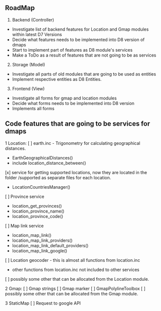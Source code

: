 RoadMap
-------
1. Backend (Controller)
- Investigate list of backend features for Location and Gmap modules within latest D7 Versions
- Decide what features needs to be implemented into D8 version of dmaps
- Start to implement part of features as D8 module's services
- Make a ToDo as a result of features that are not going to be as services

2. Storage (Model)
- Investigate all parts of old modules that are going to be used as entities
- Implement respective entities as D8 Entities.


3. Frontend (View)
- Investigate all forms for gmap and location modules
- Decide what forms needs to be implemented into D8 version
- Implements all forms

Code features that are going to be services for dmaps
-----------------------------------------------------
1 Location:
[ ] earth.inc - Trigonometry for calculating geographical distances.
- EarthGeographicalDistances()
- include location_distance_between()

[x] service for getting supported locations, now they are located in the folder /supported as separate files for each location.
- LocationCountriesManager()

[ ] Province service
- location_get_provinces()
- location_province_name()
- location_province_code()

[ ] Map link service
- location_map_link()
- location_map_link_providers()
- location_map_link_default_providers()
- location_map_link_google()

[ ] Location geocoder - this is almost all functions from location.inc
- other functions from location.inc not included to other services

[ ] possibly some other that can be allocated from the Location module.

2 Gmap:
[ ] Gmap strings
[ ] Gmap marker
[ ] GmapPolylineToolbox
[ ] possibly some other that can be allocated from the Gmap module.

3 StaticMap
[ ] Request to google API
